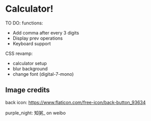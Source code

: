 # Calculator!
TO DO:
functions:
- Add comma after every 3 digits
- Display prev operations
- Keyboard support

CSS revamp:
- calculator setup
- blur background
- change font (digital-7-mono)




## Image credits
back icon: https://www.flaticon.com/free-icon/back-button_93634

purple_night: 知粥_ on weibo 
